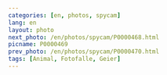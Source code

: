 ```yaml
---
categories: [en, photos, spycam]
lang: en
layout: photo
next_photo: /en/photos/spycam/P0000468.html
picname: P0000469
prev_photo: /en/photos/spycam/P0000470.html
tags: [Animal, Fotofalle, Geier]
---
```

